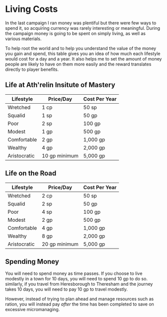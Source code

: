 # Living Costs
In the last campaign I ran money was plentiful but there were few ways to spend it, so acquiring currency was rarely interesting or meaningful. During the campaign money is going to be spent on simply living, as well as various materials. 

To help root the world and to help you understand the value of the money you gain and spend, this table gives you an idea of how much each lifestyle would cost for a day and a year. It also helps me to set the amount of money people are likely to have on them more easily and the reward translates directly to player benefits.

## Life at Ath'relin Insitute of Mastery

| Lifestyle    | Price/Day     | Cost Per Year |
| ------------ | ------------- | ------------- |
| Wretched     | 1 cp          | 50 sp         |
| Squalid      | 1 sp          | 50 gp         |
| Poor         | 2 sp          | 100 gp        |
| Modest       | 1 gp          | 500 gp        |
| Comfortable  | 2 gp          | 1,000 gp      |
| Wealthy      | 4 gp          | 2,000 gp      |
| Aristocratic | 10 gp minimum | 5,000 gp      |

## Life on the Road

| Lifestyle    | Price/Day     | Cost Per Year |
| ------------ | ------------- | ------------- |
| Wretched     | 2 cp          | 50 sp         |
| Squalid      | 2 sp          | 50 gp         |
| Poor         | 4 sp          | 100 gp        |
| Modest       | 2 gp          | 500 gp        |
| Comfortable  | 4 gp          | 1,000 gp      |
| Wealthy      | 8 gp          | 2,000 gp      |
| Aristocratic | 20 gp minimum | 5,000 gp      |

## Spending Money
You will need to spend money as time passes. If you choose to live modestly in a town for 10 days, you will need to spend 10 gp to do so. similarly, if you travel from Heresborough to Theresham and the journey takes 10 days, you will need to pay 10 gp to travel modestly.  

However, instead of trying to plan ahead and manage resources such as ration, you will instead pay *after* the time has been completed to save on excessive micromanaging.